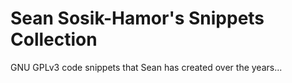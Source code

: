 # Sean Sosik-Hamor's Snippets Collection

GNU GPLv3 code snippets that Sean has created over the years...
